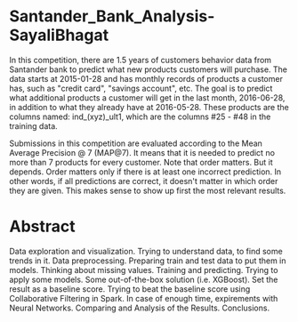 # Santander_Bank_Analysis-SayaliBhagat

In this competition, there are 1.5 years of customers behavior data from Santander bank to predict what new products customers will purchase. The data starts at 2015-01-28 and has monthly records of products a customer has, such as "credit card", "savings account", etc. The goal is to predict what additional products a customer will get in the last month, 2016-06-28, in addition to what they already have at 2016-05-28. These products are the columns named: ind_(xyz)_ult1, which are the columns #25 - #48 in the training data.

Submissions in this competition are evaluated according to the Mean Average Precision @ 7 (MAP@7). It means that it is needed to predict no more than 7 products for every customer. Note that order matters. But it depends. Order matters only if there is at least one incorrect prediction. In other words, if all predictions are correct, it doesn't matter in which order they are given. This makes sense to show up first the most relevant results.

# Abstract
Data exploration and visualization. Trying to understand data, to find some trends in it.
Data preprocessing. Preparing train and test data to put them in models. Thinking about missing values.
Training and predicting. Trying to apply some models.
Some out-of-the-box solution (i.e. XGBoost). Set the result as a baseline score.
Trying to beat the baseline score using Collaborative Filtering in Spark.
In case of enough time, expirements with Neural Networks.
Comparing and Analysis of the Results.
Conclusions.
